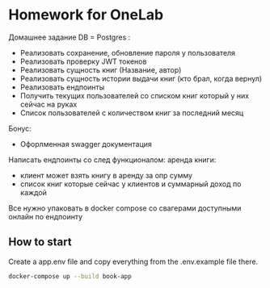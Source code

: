 # Homework for OneLab 

Домашнее задание DB = Postgres : 
- Реализовать сохранение, обновление пароля у пользователя 
- Реализовать проверку JWT токенов 
- Реализовать сущность книг (Название, автор)
- Реализовать сущность истории выдачи книг (кто брал, когда вернул) 
- Реализовать ендпоинты 
 - Получить текущих пользователей со списком книг который у них сейчас на руках 
 - Список пользователей с количеством книг за последний месяц 

Бонус: 
- Офорлменная swagger документация

Написать ендпоинты со след функционалом: 
аренда книги:
- клиент может взять книгу в аренду за опр сумму 
- список книг которые сейчас у клиентов и суммарный доход по каждой 

Все нужно упаковать в docker compose со свагерами доступными онлайн по ендпоинту 

## How to start

Сreate a app.env file and copy everything from the .env.example file there.

```bash
docker-compose up --build book-app
```
